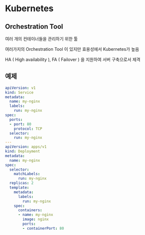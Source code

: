 # Kubernetes

## Orchestration Tool

 여러 개의 컨테이너들을 관리하기 위한 툴

 여러가지의 Orchestration Tool 이 있지만 효용성에서 Kubernetes가 높음

 HA \( High availability \), FA \( Failover \) 을 지원하여 서버 구축으로서 제격

## 예제

```yaml
apiVersion: v1
kind: Service
metadata:
  name: my-nginx
  labels:
    run: my-nginx
spec:
  ports:
  - port: 80
    protocol: TCP
  selector:
    run: my-nginx
---
apiVersion: apps/v1
kind: Deployment
metadata:
  name: my-nginx
spec:
  selector:
    matchLabels:
      run: my-nginx
  replicas: 2
  template:
    metadata:
      labels:
        run: my-nginx
    spec:
      containers:
      - name: my-nginx
        image: nginx
        ports:
        - containerPort: 80
```
